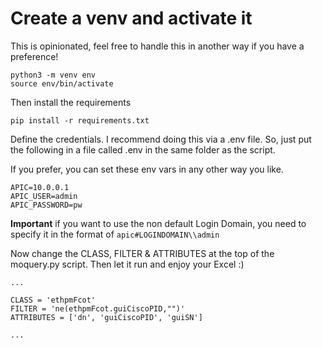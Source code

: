 # Create a venv and activate it
This is opinionated, feel free to handle this in another way if you have a preference!
```
python3 -m venv env
source env/bin/activate
```

Then install the requirements
```
pip install -r requirements.txt
```

Define the credentials. I recommend doing this via a .env file. So, just put
the following in a file called .env in the same folder as the script.

If you prefer, you can set these env vars in any other way you like.

```
APIC=10.0.0.1
APIC_USER=admin
APIC_PASSWORD=pw
```

**Important** if you want to use the non default Login Domain, you need to
specify it in the format of `apic#LOGINDOMAIN\\admin`

Now change the CLASS, FILTER & ATTRIBUTES at the top of the moquery.py script.
Then let it run and enjoy your Excel :)

```
...

CLASS = 'ethpmFcot'
FILTER = 'ne(ethpmFcot.guiCiscoPID,"")'
ATTRIBUTES = ['dn', 'guiCiscoPID', 'guiSN']

...
```

